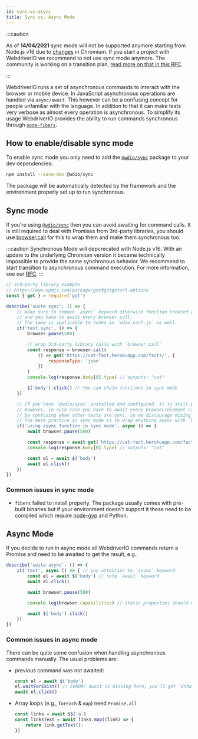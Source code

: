 ```yaml
---
id: sync-vs-async
title: Sync vs. Async Mode
---
```


:::caution

As of __14/04/2021__ sync mode will not be supported anymore starting from Node.js v16 due to [changes](https://chromium-review.googlesource.com/c/v8/v8/+/2537690) in Chromium. If you start a project with WebdriverIO we recommend to not use sync mode anymore. The community is working on a transition plan, [read more on that in this RFC](https://github.com/webdriverio/webdriverio/discussions/6702).

:::

WebdriverIO runs a set of asynchronous commands to interact with the browser or mobile device. In JavaScript asynchronous operations are handled via `async/await`. This however can be a confusing concept for people unfamiliar with the language. In addition to that it can make tests very verbose as almost every operation is asynchronous. To simplify its usage WebdriverIO provides the ability to run commands synchronous through [`node-fibers`](https://www.npmjs.com/package/fibers).

## How to enable/disable sync mode

To enable sync mode you only need to add the [`@wdio/sync`](https://www.npmjs.com/package/@wdio/sync) package to your dev dependencies:

```bash npm2yarn
npm install --save-dev @wdio/sync
```

The package will be automatically detected by the framework and the environment properly set up to run synchronous.

## Sync mode

If you're using [`@wdio/sync`](https://www.npmjs.com/package/@wdio/sync) then you can avoid awaiting for command calls. It is still required to deal with Promises from 3rd-party libraries, you should use [browser.call](api/browser/call) for this to wrap them and make them synchronous too.

:::caution
Synchronous Mode will depcrecated with Node.js v16. With an update to the
underlying Chromium version it became technically impossible to provide the
same synchronous behavior. We recommend to start transition to asynchronous
command execution. For more information, see our <a href="https://github.com/webdriverio/webdriverio/discussions/6702">RFC</a>.
:::

```js
// 3rd-party library example
// https://www.npmjs.com/package/got#gotgeturl-options
const { get } = require('got')

describe('suite sync', () => {
    // make sure to remove `async` keyword otherwise function treated as async
    // and you have to await every browser call.
    // The same is applicable to hooks in `wdio.conf.js` as well.
    it('test sync', () => {
        browser.pause(500)

        // wrap 3rd-party library calls with `browser.call`
        const response = browser.call(
            () => get('https://cat-fact.herokuapp.com/facts/', {
                responseType: 'json'
            })
        )
        console.log(response.body[0].type) // outputs: "cat"

        $('body').click() // You can chain functions in sync mode
    })

    // If you have `@wdio/sync` installed and configured, it is still possible to use async functions.
    // However, in such case you have to await every browser/element call like in async mode, and this can
    // be confusing when other tests are sync, so we discourage mixing modes, but it is possible to do so.
    // The best practice in sync mode is to wrap anything async with `browser.call`.
    it('using async function in sync mode', async () => {
        await browser.pause(500)

        const response = await get('https://cat-fact.herokuapp.com/facts/')
        console.log(response.body[0].type) // outputs: "cat"

        const el = await $('body')
        await el.click()
    })
})
```

### Common issues in sync mode

- `fibers` failed to install properly. The package usually comes with pre-built binaries but if your environment doesn't support it these need to be compiled which require [node-gyp](https://github.com/nodejs/node-gyp) and Python.

## Async Mode

If you decide to run in async mode all WebdriverIO commands return a Promise and need to be awaited to get the result, e.g.:

```js
describe('suite async', () => {
    it('test', async () => { // pay attention to `async` keyword
        const el = await $('body') // note `await` keyword
        await el.click()

        await browser.pause(500)

        console.log(browser.capabilities) // static properties should not be awaited

        await $('body').click()
    })
})
```

### Common issues in async mode

There can be quite some confusion when handling asynchronous commands manually. The usual problems are:

- previous command was not awaited:

    ```js
    const el = await $('body')
    el.waitForExist() // ERROR: await is missing here, you'll get `Unhandled promise rejection`.
    await el.click()
    ```

- Array loops (e.g., `forEach` & `map`) need `Promise.all`

    ```js
    const links = await $$('a')
    const linksText = await links.map((link) => {
        return link.getText();
    })
    ```
